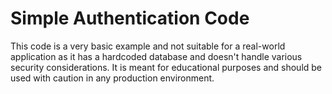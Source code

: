 # Simple Authentication Code
This code is a very basic example and not suitable for a real-world application as it has a hardcoded database and doesn't handle various security considerations. It is meant for educational purposes and should be used with caution in any production environment.
